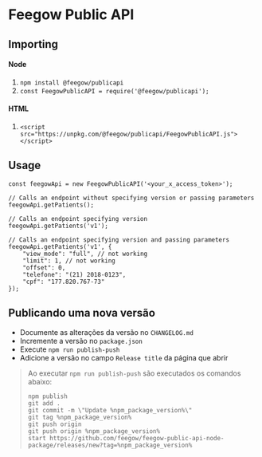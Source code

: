 # Feegow Public API

## Importing

#### Node

1. `npm install @feegow/publicapi`
2. `const FeegowPublicAPI = require('@feegow/publicapi');`

#### HTML

1. `<script src="https://unpkg.com/@feegow/publicapi/FeegowPublicAPI.js"></script>`

## Usage

```
const feegowApi = new FeegowPublicAPI('<your_x_access_token>');

// Calls an endpoint without specifying version or passing parameters
feegowApi.getPatients();

// Calls an endpoint specifying version
feegowApi.getPatients('v1');

// Calls an endpoint specifying version and passing parameters
feegowApi.getPatients('v1', {
    "view_mode": "full", // not working
    "limit": 1, // not working
    "offset": 0,
    "telefone": "(21) 2018-0123",
    "cpf": "177.820.767-73"
});
``` 

## Publicando uma nova versão

- Documente as alterações da versão no `CHANGELOG.md`
- Incremente a versão no `package.json`
- Execute `npm run publish-push`
- Adicione a versão no campo `Release title` da página que abrir

> Ao executar `npm run publish-push` são executados os comandos abaixo:
> ```
> npm publish
> git add .
> git commit -m \"Update %npm_package_version%\"
> git tag %npm_package_version%
> git push origin
> git push origin %npm_package_version%
> start https://github.com/feegow/feegow-public-api-node-package/releases/new?tag=%npm_package_version%
> ```